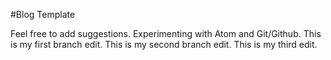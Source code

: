 #Blog Template

Feel free to add suggestions.
Experimenting with Atom and Git/Github.
This is my first branch edit.
This is my second branch edit.
This is my third edit.
